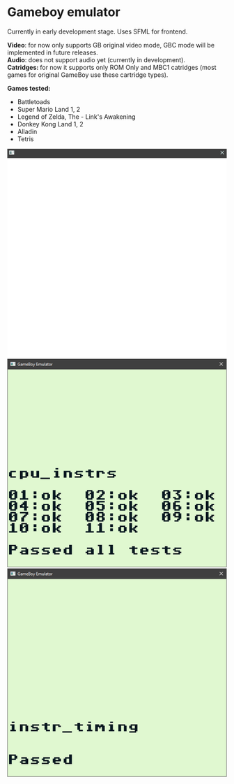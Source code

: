 # Gameboy emulator
Currently in early development stage. Uses SFML for frontend.

<b>Video</b>: for now only supports GB original video mode, GBC mode will be implemented in future releases. </br>
<b>Audio</b>: does not support audio yet (currently in development). </br>
<b> Catridges: </b> for now it supports only ROM Only and MBC1 catridges (most games for original GameBoy use these cartridge types). </br>

<b> Games tested: </b>
  - Battletoads
  - Super Mario Land 1, 2
  - Legend of Zelda, The - Link's Awakening
  - Donkey Kong Land 1, 2
  - Alladin
  - Tetris

![Mario preview](screenshots/mario_preview.gif)
![Blargg's cpu_instrs test](screenshots/cpu_instrs.png)
![Blargg's instr_timing test](screenshots/instr_timing.png)
